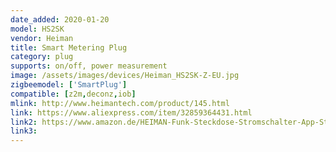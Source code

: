 ```yaml
---
date_added: 2020-01-20
model: HS2SK
vendor: Heiman
title: Smart Metering Plug
category: plug
supports: on/off, power measurement
image: /assets/images/devices/Heiman_HS2SK-Z-EU.jpg
zigbeemodel: ['SmartPlug']
compatible: [z2m,deconz,iob]
mlink: http://www.heimantech.com/product/145.html
link: https://www.aliexpress.com/item/32859364431.html
link2: https://www.amazon.de/HEIMAN-Funk-Steckdose-Stromschalter-App-Steuerung-kompatibel/dp/B0793RC1DW
link3: 
---
```



